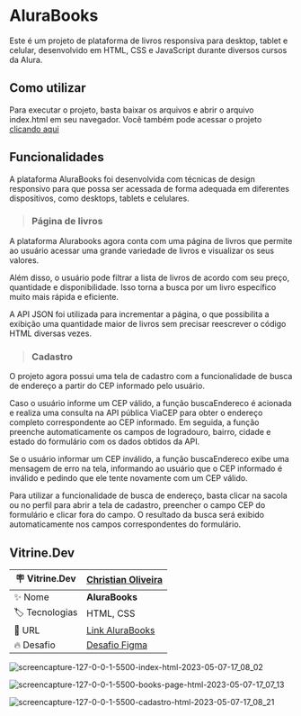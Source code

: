 <h1> AluraBooks </h1>

Este é um projeto de plataforma de livros responsiva para desktop, tablet e celular, desenvolvido em HTML, CSS e JavaScript durante diversos cursos da Alura.

## Como utilizar
Para executar o projeto, basta baixar os arquivos e abrir o arquivo index.html em seu navegador. Você também pode acessar o projeto <a href="https://christianduhp.github.io/AluraBook/">clicando aqui</a>

## Funcionalidades
A plataforma AluraBooks foi desenvolvida com técnicas de design responsivo para que possa ser acessada de forma adequada em diferentes dispositivos, como desktops, tablets e celulares.

>### Página de livros
A plataforma Alurabooks agora conta com uma página de livros que permite ao usuário acessar uma grande variedade de livros e visualizar os seus valores.

Além disso, o usuário pode filtrar a lista de livros de acordo com seu preço, quantidade e disponibilidade. Isso torna a busca por um livro específico muito mais rápida e eficiente. 

A API JSON foi utilizada para incrementar a página, o que possibilita a exibição uma quantidade maior de livros sem precisar reescrever o código HTML diversas vezes.

>### Cadastro
O projeto agora possui uma tela de cadastro com a funcionalidade de busca de endereço a partir do CEP informado pelo usuário.

Caso o usuário informe um CEP válido, a função buscaEndereco é acionada e realiza uma consulta na API pública ViaCEP para obter o endereço completo correspondente ao CEP informado. Em seguida, a função preenche automaticamente os campos de logradouro, bairro, cidade e estado do formulário com os dados obtidos da API.

Se o usuário informar um CEP inválido, a função buscaEndereco exibe uma mensagem de erro na tela, informando ao usuário que o CEP informado é inválido e pedindo que ele tente novamente com um CEP válido.

Para utilizar a funcionalidade de busca de endereço, basta clicar na sacola ou no perfil para abrir a tela de cadastro, preencher o campo CEP do formulário e clicar fora do campo. O resultado da busca será exibido automaticamente nos campos correspondentes do formulário.



## Vitrine.Dev

| :placard: Vitrine.Dev |<a href="https://cursos.alura.com.br/vitrinedev/christianoliver">Christian Oliveira</a> |
| -------------  | --- |
| :sparkles: Nome        | **AluraBooks**
| :label: Tecnologias | HTML, CSS
| :rocket: URL         |<a href="https://christianduhp.github.io/AluraBook/">Link AluraBooks</a>
| :fire: Desafio     |<a href="https://www.figma.com/file/sSMbIqKaGBd66Y8roxTk2p/AluraBooks?t=Y55ZoM3oOWZPfwzo-6">Desafio Figma</a> 


![screencapture-127-0-0-1-5500-index-html-2023-05-07-17_08_02](https://user-images.githubusercontent.com/85292359/236700392-fedddf4f-e60c-4a55-a904-1c03464fdd43.png#vitrinedev)

![screencapture-127-0-0-1-5500-books-page-html-2023-05-07-17_07_13](https://user-images.githubusercontent.com/85292359/236700357-14cce239-42ac-47aa-ba60-2f46aad3fe5f.png#vitrinedev)

![screencapture-127-0-0-1-5500-cadastro-html-2023-05-07-17_08_21](https://user-images.githubusercontent.com/85292359/236700394-f678da5a-6f78-4276-a56d-7a177c10592b.png#vitrinedev)
